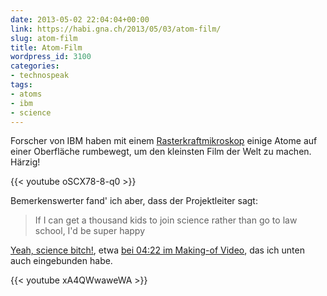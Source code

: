 ```yaml
---
date: 2013-05-02 22:04:04+00:00
link: https://habi.gna.ch/2013/05/03/atom-film/
slug: atom-film
title: Atom-Film
wordpress_id: 3100
categories:
- technospeak
tags:
- atoms
- ibm
- science
---
```


Forscher von IBM haben mit einem [Rasterkraftmikroskop](https://de.wikipedia.org/wiki/Rasterkraftmikroskop) einige Atome auf einer Oberfläche rumbewegt, um den kleinsten Film der Welt zu machen.
Härzig!

{{< youtube oSCX78-8-q0 >}}

Bemerkenswerter fand' ich aber, dass der Projektleiter sagt:

<blockquote>If I can get a thousand kids to join science rather than go to law school, I'd be super happy</blockquote>

[Yeah, science bitch!](http://weknowmemes.com/2012/12/yeah-science-bitch/), etwa [bei 04:22 im Making-of Video](http://www.youtube.com/watch?v=xA4QWwaweWA&feature=youtu.be&t=4m22s), das ich unten auch eingebunden habe.

{{< youtube xA4QWwaweWA >}}
